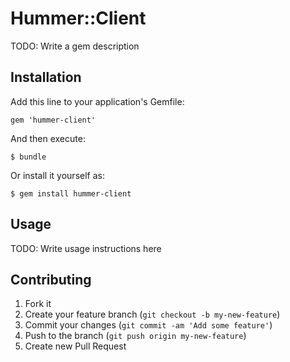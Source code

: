 # Hummer::Client

TODO: Write a gem description

## Installation

Add this line to your application's Gemfile:

    gem 'hummer-client'

And then execute:

    $ bundle

Or install it yourself as:

    $ gem install hummer-client

## Usage

TODO: Write usage instructions here

## Contributing

1. Fork it
2. Create your feature branch (`git checkout -b my-new-feature`)
3. Commit your changes (`git commit -am 'Add some feature'`)
4. Push to the branch (`git push origin my-new-feature`)
5. Create new Pull Request
